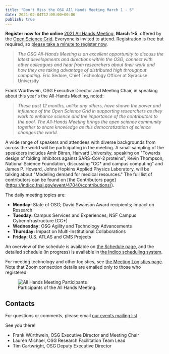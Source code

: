 ```yaml
---
title: "Don't Miss the OSG All Hands Meeting March 1 - 5" 
date: 2021-02-04T12:00:00+00:00
publish: true
--- 
```

**Register now for the online** <a href="https://indico.fnal.gov/event/47040/registrations/2899/" target="_blank">2021 All Hands Meeting</a>, **March 1-5**, offered by the <a href="https://openscience.org/" target="_blank">Open Science Grid</a>. Everyone is invited to attend. Registration is free but required, so
[please take a minute to register now](https://indico.fnal.gov/event/47040/registrations/2899/).

> *The OSG All-Hands Meeting is an excellent opportunity to discuss the latest developments and directions within the OSG, connect with other colleagues and hear from researchers about their work and how they are taking advantage of distributed high throughput computing.* 
Eric Sedore, Chief Technology Officer at Syracuse University

Frank Würthwein, OSG Executive Director and Meeting Chair, in speaking about this year's the All-Hands Meeting, noted: 

>*These past 12 months, unlike any others, have shown the power and influence of the Open Science Grid in supporting researchers as they work to enhance science and the importance of the contributors to the pool. The All-Hands Meeting brings the open science community together to share knowledge as this democratization of science changes the world.* 

A wide range of speakers and attendees with diverse backgrounds from across the world wiil be participating in the meeting. A small sampling of the speakders includes Amir Bitran, Harvard University, speaking on "Towards design of folding inhibitors against SARS-CoV-2 proteins", Kevin Thompson, National Science Foundation, discussing "CC* and campus computing" and James P. Howard, Johns Hopkins Applied Physics Laboratory, will be talking about "Modeling demand for medical resources." The full list of contributors can be found on [the Contributors page] (https://indico.fnal.gov/event/47040/contributions/).




The daily meeting topics are:

* **Monday:** State of OSG; David Swanson Award recipients; Impact on Research
* **Tuesday:** Campus Services and Experiences; NSF Campus Cyberinfrastructure (CC*)
* **Wednesday:** OSG Agility and Technology Advancements
* **Thursday:** Impact on Multi-Institutional Collaborations
* **Friday:** U.S. ATLAS and CMS Projects

An overview of the schedule is available on [the Schedule page](schedule.md),
and the detailed schedule (in progress) is available in
[the Indico scheduling system](https://indico.fnal.gov/event/47040/timetable/).

For meeting technology and other logistics, see
[the Meeting Logistics page](technology.md).
Note that Zoom connection details are emailed only to those who registered.

<figure class="figure">
  <img src="{{site.baseurl}}/assets/images/All_Hands_Meeting_Group.JPG" class="figure-img img-fluid rounded" alt="All Hands Meeting Participants">
  <figcaption class="figure-caption">Participants of the All Hands Meeting.</figcaption>
</figure>

## Contacts

For questions or comments, please email
[our events mailing list](mailto:events@opensciencegrid.org).

See you there!

* Frank Würthwein, OSG Executive Director and Meeting Chair
* Lauren Michael, OSG Research Facilitation Team Lead
* Tim Cartwright, OSG Deputy Executive Director



